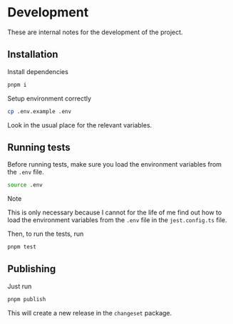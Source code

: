 # Development

These are internal notes for the development of the project.

## Installation

Install dependencies

```bash
pnpm i
```

Setup environment correctly

```bash
cp .env.example .env
```

Look in the usual place for the relevant variables.

## Running tests

Before running tests, make sure you load the environment variables from the `.env` file.

```bash
source .env
```

> [!NOTE]
> This is only necessary because I cannot for the life of me find out how to load the environment variables from the `.env` file in the `jest.config.ts` file.

Then, to run the tests, run

```bash
pnpm test
```

## Publishing

Just run

```bash
pnpm publish
```

This will create a new release in the `changeset` package.
